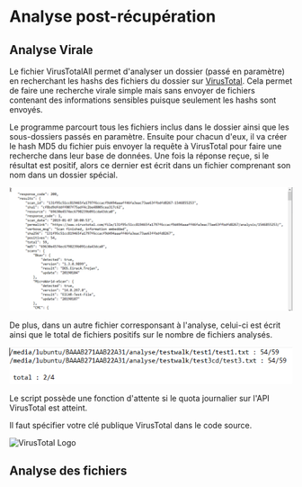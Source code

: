 # Analyse post-récupération 

## Analyse Virale

Le fichier VirusTotalAll permet d'analyser un dossier (passé en paramètre) en recherchant les hashs des fichiers du dossier sur [VirusTotal](https://www.virustotal.com/). Cela permet de faire une recherche virale simple mais sans envoyer de fichiers contenant des informations sensibles puisque seulement les hashs sont envoyés. 

Le programme parcourt tous les fichiers inclus dans le dossier ainsi que les sous-dossiers passés en paramètre. Ensuite pour chacun d'eux, il va créer le hash MD5 du fichier puis envoyer la requête à VirusTotal pour faire une recherche dans leur base de données. Une fois la réponse reçue, si le résultat est positif, alors ce dernier est écrit dans un fichier comprenant son nom dans un dossier spécial.

![Résultat par fichier](https://github.com/hubos89/ProjectForensic/blob/master/Analyse%20post%20R%C3%A9cup%C3%A9ration/TestVirusTotalRes.PNG)

De plus, dans un autre fichier corresponsant à l'analyse, celui-ci est écrit ainsi que le total de fichiers positifs sur le nombre de fichiers analysés.

![Ficheir de résultat général](https://github.com/hubos89/ProjectForensic/blob/master/Analyse%20post%20R%C3%A9cup%C3%A9ration/TestVirusTotal.PNG)

Le script possède une fonction d'attente si le quota journalier sur l'API VirusTotal est atteint.

Il faut spécifier votre clé publique VirusTotal dans le code source.

![VirusTotal Logo](https://www.virustotal.com/ui-public/images/logo.svg)

## Analyse des fichiers
